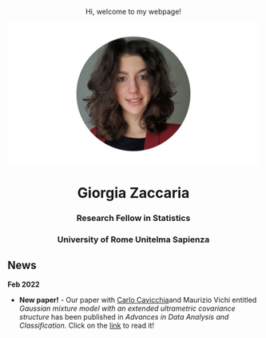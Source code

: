   <p align="center">
    Hi, welcome to my webpage!
 </p> 
 
  <img src="ZacGithub.jpg" style="width:1000px;" align="middle">
  
  <h1 align="center">Giorgia Zaccaria</h1>
  <h3 align="center">Research Fellow in Statistics</h3>
  <h3 align="center">University of Rome Unitelma Sapienza</h3>

## News
**Feb 2022**
- **New paper!** - Our paper with <a href="https://carlocavicchia.github.io" target="external">Carlo Cavicchia</a>and Maurizio Vichi entitled _Gaussian mixture model with an extended ultrametric covariance structure_ has been published in _Advances in Data Analysis and Classification_. Click on the [link](https://link.springer.com/article/10.1007/s11634-021-00488-x) to read it!






  
 

